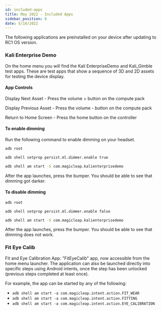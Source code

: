 ```yaml
---
id: included-apps
title: May 2022 - Included Apps
sidebar_position: 6
date: 5/10/2022
---
```



The following applications are preinstalled on your device after updating to RC1 OS version.

### Kali Enterprise Demo

On the home menu you will find the Kali EnterpriseDemo and Kali_Gimble test apps. These are test apps that show a sequence of 3D and 2D assets for testing the device display.

#### App Controls

Display Next Asset - Press the volume + button on the compute pack

Display Previous Asset - Press the volume - button on the compute pack

Return to Home Screen - Press the home button on the controller

#### To enable dimming

Run the following command to enable dimming on your headset.

```bash
adb root

adb shell setprop persist.ml.dimmer.enable true

adb shell am start -S com.magicleap.kalienterprisedemo

```

After the app launches, press the bumper. You should be able to see that dimming got darker.

#### To disable dimming

```bash
adb root

adb shell setprop persist.ml.dimmer.enable false

adb shell am start -S com.magicleap.kalienterprisedemo

```

After the app launches, press the bumper. You should be able to see that dimming does not work.

### Fit Eye Calib

Fit and Eye Calibration App: "FitEyeCalib" app, now accessible from the home menu launcher. The application can also be launched directly into specific steps using Android intents, once the step has been unlocked (previous steps completed at least once).

For example, the app can be started by any of the following:

- `adb shell am start -a com.magicleap.intent.action.FIT_WEAR`
- `adb shell am start -a com.magicleap.intent.action.FITTING`
- `adb shell am start -a com.magicleap.intent.action.EYE_CALIBRATION`
